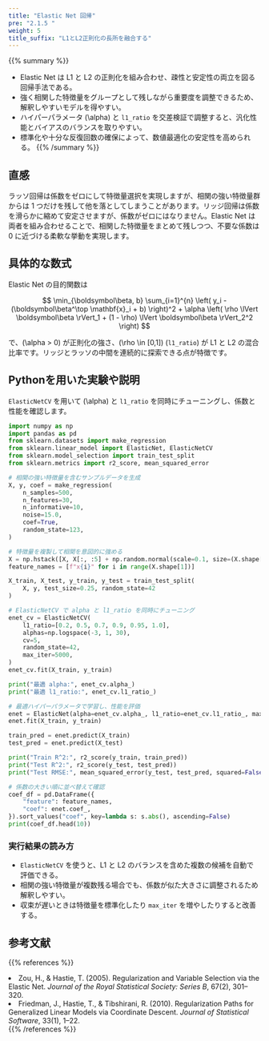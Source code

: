 ```yaml
---
title: "Elastic Net 回帰"
pre: "2.1.5 "
weight: 5
title_suffix: "L1とL2正則化の長所を融合する"
---
```


{{% summary %}}
- Elastic Net は L1 と L2 の正則化を組み合わせ、疎性と安定性の両立を図る回帰手法である。
- 強く相関した特徴量をグループとして残しながら重要度を調整できるため、解釈しやすいモデルを得やすい。
- ハイパーパラメータ \(\alpha\) と `l1_ratio` を交差検証で調整すると、汎化性能とバイアスのバランスを取りやすい。
- 標準化や十分な反復回数の確保によって、数値最適化の安定性を高められる。
{{% /summary %}}

## 直感
ラッソ回帰は係数をゼロにして特徴量選択を実現しますが、相関の強い特徴量群からは 1 つだけを残して他を落としてしまうことがあります。リッジ回帰は係数を滑らかに縮めて安定させますが、係数がゼロにはなりません。Elastic Net は両者を組み合わせることで、相関した特徴量をまとめて残しつつ、不要な係数は 0 に近づける柔軟な挙動を実現します。

## 具体的な数式
Elastic Net の目的関数は

$$
\min_{\boldsymbol\beta, b} \sum_{i=1}^{n} \left( y_i - (\boldsymbol\beta^\top \mathbf{x}_i + b) \right)^2 + \alpha \left( \rho \lVert \boldsymbol\beta \rVert_1 + (1 - \rho) \lVert \boldsymbol\beta \rVert_2^2 \right)
$$

で、\(\alpha > 0\) が正則化の強さ、\(\rho \in [0,1]\) (`l1_ratio`) が L1 と L2 の混合比率です。リッジとラッソの中間を連続的に探索できる点が特徴です。

## Pythonを用いた実験や説明
`ElasticNetCV` を用いて \(\alpha\) と `l1_ratio` を同時にチューニングし、係数と性能を確認します。

```python
import numpy as np
import pandas as pd
from sklearn.datasets import make_regression
from sklearn.linear_model import ElasticNet, ElasticNetCV
from sklearn.model_selection import train_test_split
from sklearn.metrics import r2_score, mean_squared_error

# 相関の強い特徴量を含むサンプルデータを生成
X, y, coef = make_regression(
    n_samples=500,
    n_features=30,
    n_informative=10,
    noise=15.0,
    coef=True,
    random_state=123,
)

# 特徴量を複製して相関を意図的に強める
X = np.hstack([X, X[:, :5] + np.random.normal(scale=0.1, size=(X.shape[0], 5))])
feature_names = [f"x{i}" for i in range(X.shape[1])]

X_train, X_test, y_train, y_test = train_test_split(
    X, y, test_size=0.25, random_state=42
)

# ElasticNetCV で alpha と l1_ratio を同時にチューニング
enet_cv = ElasticNetCV(
    l1_ratio=[0.2, 0.5, 0.7, 0.9, 0.95, 1.0],
    alphas=np.logspace(-3, 1, 30),
    cv=5,
    random_state=42,
    max_iter=5000,
)
enet_cv.fit(X_train, y_train)

print("最適 alpha:", enet_cv.alpha_)
print("最適 l1_ratio:", enet_cv.l1_ratio_)

# 最適ハイパーパラメータで学習し、性能を評価
enet = ElasticNet(alpha=enet_cv.alpha_, l1_ratio=enet_cv.l1_ratio_, max_iter=5000)
enet.fit(X_train, y_train)

train_pred = enet.predict(X_train)
test_pred = enet.predict(X_test)

print("Train R^2:", r2_score(y_train, train_pred))
print("Test R^2:", r2_score(y_test, test_pred))
print("Test RMSE:", mean_squared_error(y_test, test_pred, squared=False))

# 係数の大きい順に並べ替えて確認
coef_df = pd.DataFrame({
    "feature": feature_names,
    "coef": enet.coef_,
}).sort_values("coef", key=lambda s: s.abs(), ascending=False)
print(coef_df.head(10))
```

### 実行結果の読み方
- `ElasticNetCV` を使うと、L1 と L2 のバランスを含めた複数の候補を自動で評価できる。
- 相関の強い特徴量が複数残る場合でも、係数が似た大きさに調整されるため解釈しやすい。
- 収束が遅いときは特徴量を標準化したり `max_iter` を増やしたりすると改善する。

## 参考文献
{{% references %}}
<li>Zou, H., &amp; Hastie, T. (2005). Regularization and Variable Selection via the Elastic Net. <i>Journal of the Royal Statistical Society: Series B</i>, 67(2), 301–320.</li>
<li>Friedman, J., Hastie, T., &amp; Tibshirani, R. (2010). Regularization Paths for Generalized Linear Models via Coordinate Descent. <i>Journal of Statistical Software</i>, 33(1), 1–22.</li>
{{% /references %}}
